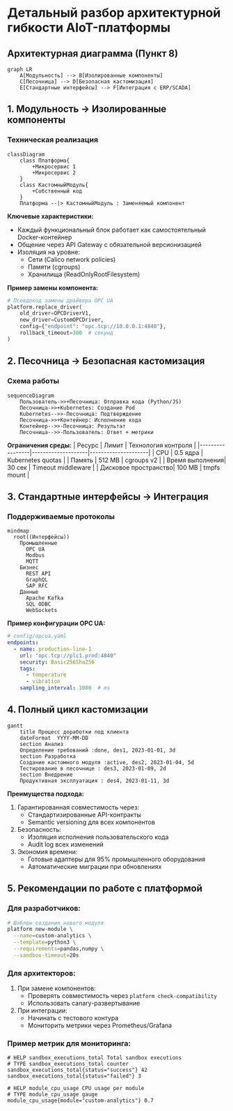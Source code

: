 # Детальный разбор архитектурной гибкости AIoT-платформы

## Архитектурная диаграмма (Пункт 8)
```mermaid
graph LR
    A[Модульность] --> B[Изолированные компоненты]
    C[Песочница] --> D[Безопасная кастомизация]
    E[Стандартные интерфейсы] --> F[Интеграция с ERP/SCADA]
```

## 1. Модульность → Изолированные компоненты

### Техническая реализация
```mermaid
classDiagram
    class Платформа{
        +Микросервис 1
        +Микросервис 2
    }
    class КастомныйМодуль{
        +Собственный код
    }
    Платформа --|> КастомныйМодуль : Заменяемый компонент
```

**Ключевые характеристики:**
- Каждый функциональный блок работает как самостоятельный Docker-контейнер
- Общение через API Gateway с обязательной версионизацией
- Изоляция на уровне:
  - Сети (Calico network policies)
  - Памяти (cgroups)
  - Хранилища (ReadOnlyRootFilesystem)

**Пример замены компонента:**
```python
# Псевдокод замены драйвера OPC UA
platform.replace_driver(
    old_driver=OPCDriverV1,
    new_driver=CustomOPCDriver,
    config={"endpoint": "opc.tcp://10.0.0.1:4840"},
    rollback_timeout=300  # секунд
)
```

## 2. Песочница → Безопасная кастомизация

### Схема работы
```mermaid
sequenceDiagram
    Пользователь->>+Песочница: Отправка кода (Python/JS)
    Песочница->>+Kubernetes: Создание Pod
    Kubernetes-->>-Песочница: Подтверждение
    Песочница->>+Контейнер: Исполнение кода
    Контейнер-->>-Песочница: Результат
    Песочница-->>-Пользователь: Ответ + метрики
```

**Ограничения среды:**
| Ресурс          | Лимит              | Технология контроля |
|-----------------|--------------------|---------------------|
| CPU             | 0.5 ядра           | Kubernetes quotas   |
| Память          | 512 MB             | cgroups v2          |
| Время выполнения| 30 сек             | Timeout middleware  |
| Дисковое пространство| 100 MB       | tmpfs mount         |

## 3. Стандартные интерфейсы → Интеграция

### Поддерживаемые протоколы
```mermaid
mindmap
  root((Интерфейсы))
    Промышленные
      OPC UA
      Modbus
      MQTT
    Бизнес
      REST API
      GraphQL
      SAP RFC
    Данные
      Apache Kafka
      SQL ODBC
      WebSockets
```

**Пример конфигурации OPC UA:**
```yaml
# config/opcua.yaml
endpoints:
  - name: production-line-1
    url: "opc.tcp://plc1.prod:4840"
    security: Basic256Sha256
    tags:
      - temperature
      - vibration
    sampling_interval: 1000  # ms
```

## 4. Полный цикл кастомизации

```mermaid
gantt
    title Процесс доработки под клиента
    dateFormat  YYYY-MM-DD
    section Анализ
    Определение требований :done, des1, 2023-01-01, 3d
    section Разработка
    Создание кастомного модуля :active, des2, 2023-01-04, 5d
    Тестирование в песочнице : des3, 2023-01-09, 2d
    section Внедрение
    Продуктивная эксплуатация : des4, 2023-01-11, 3d
```

**Преимущества подхода:**
1. Гарантированная совместимость через:
   - Стандартизированные API-контракты
   - Semantic versioning для всех компонентов
2. Безопасность:
   - Изоляция исполнения пользовательского кода
   - Audit log всех изменений
3. Экономия времени:
   - Готовые адаптеры для 95% промышленного оборудования
   - Автоматические миграции при обновлениях

## 5. Рекомендации по работе с платформой

### Для разработчиков:
```bash
# Шаблон создания нового модуля
platform new-module \
  --name=custom-analytics \
  --template=python3 \
  --requirements=pandas,numpy \
  --sandbox-timeout=20s
```

### Для архитекторов:
1. При замене компонентов:
   - Проверять совместимость через `platform check-compatibility`
   - Использовать canary-развертывание
2. При интеграции:
   - Начинать с тестового контура
   - Мониторить метрики через Prometheus/Grafana

### Пример метрик для мониторинга:
```prometheus
# HELP sandbox_executions_total Total sandbox executions
# TYPE sandbox_executions_total counter
sandbox_executions_total{status="success"} 42
sandbox_executions_total{status="failed"} 3

# HELP module_cpu_usage CPU usage per module
# TYPE module_cpu_usage gauge
module_cpu_usage{module="custom-analytics"} 0.7
```
